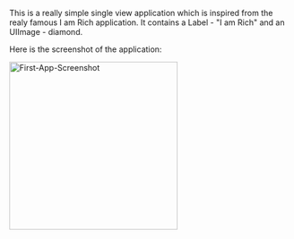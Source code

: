This is a really simple single view application which is inspired from the realy famous I am Rich application. It contains a Label - "I am Rich" and an UIImage - diamond.

Here is the screenshot of the application:

<img src="https://github.com/kri-eng/First-App/assets/124129235/f515a7e5-e640-40a6-9670-722d53630f9d)https://github.com/kri-eng/First-App/assets/124129235/f515a7e5-e640-40a6-9670-722d53630f9d" alt="First-App-Screenshot" width=300>
